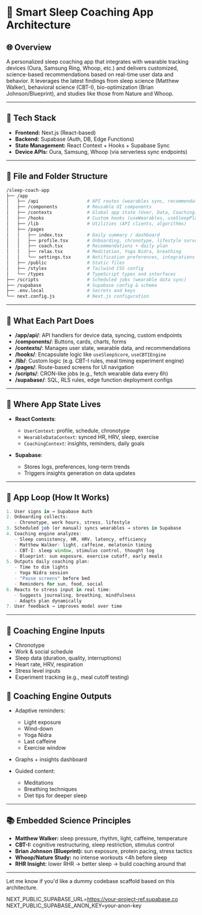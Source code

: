 # 🧠 Smart Sleep Coaching App Architecture

## 🌐 Overview

A personalized sleep coaching app that integrates with wearable tracking devices (Oura, Samsung Ring, Whoop, etc.) and delivers customized, science-based recommendations based on real-time user data and behavior. It leverages the latest findings from sleep science (Matthew Walker), behavioral science (CBT-I), bio-optimization (Brian Johnson/Blueprint), and studies like those from Nature and Whoop.

---

## 🧱 Tech Stack

* **Frontend:** Next.js (React-based)
* **Backend:** Supabase (Auth, DB, Edge Functions)
* **State Management:** React Context + Hooks + Supabase Sync
* **Device APIs:** Oura, Samsung, Whoop (via serverless sync endpoints)

---

## 📁 File and Folder Structure

```bash
/sleep-coach-app
├── /app
│   ├── /api                  # API routes (wearables sync, recommendations)
│   ├── /components           # Reusable UI components
│   ├── /contexts             # Global app state (User, Data, Coaching)
│   ├── /hooks                # Custom hooks (useWearables, useSleepPlan)
│   ├── /lib                  # Utilities (API clients, algorithms)
│   ├── /pages
│   │   ├── index.tsx         # Daily summary / dashboard
│   │   ├── profile.tsx       # Onboarding, chronotype, lifestyle survey
│   │   ├── coach.tsx         # Recommendations + daily plan
│   │   ├── relax.tsx         # Meditation, Yoga Nidra, breathing
│   │   └── settings.tsx      # Notification preferences, integrations
│   ├── /public               # Static files
│   ├── /styles               # Tailwind CSS config
│   └── /types                # TypeScript types and interfaces
├── /scripts                  # Scheduled jobs (wearable data sync)
├── /supabase                 # Supabase config & schema
├── .env.local                # Secrets and keys
└── next.config.js            # Next.js configuration
```

---

## 🧩 What Each Part Does

* **/app/api/**: API handlers for device data, syncing, custom endpoints
* **/components/**: Buttons, cards, charts, forms
* **/contexts/**: Manages user state, wearable data, and recommendations
* **/hooks/**: Encapsulate logic like `useSleepScore`, `useCBTIEngine`
* **/lib/**: Custom logic (e.g. CBT-I rules, meal timing experiment engine)
* **/pages/**: Route-based screens for UI navigation
* **/scripts/**: CRON-like jobs (e.g., fetch wearable data every 6h)
* **/supabase/**: SQL, RLS rules, edge function deployment configs

---

## 🧠 Where App State Lives

* **React Contexts**:

  * `UserContext`: profile, schedule, chronotype
  * `WearableDataContext`: synced HR, HRV, sleep, exercise
  * `CoachingContext`: insights, reminders, daily goals
* **Supabase**:

  * Stores logs, preferences, long-term trends
  * Triggers insights generation on data updates

---

## 🔁 App Loop (How It Works)

```ts
1. User signs in → Supabase Auth
2. Onboarding collects:
   - Chronotype, work hours, stress, lifestyle
3. Scheduled job (or manual) syncs wearables → stores in Supabase
4. Coaching engine analyzes:
   - Sleep consistency, HR, HRV, latency, efficiency
   - Matthew Walker: light, caffeine, melatonin timing
   - CBT-I: sleep window, stimulus control, thought log
   - Blueprint: sun exposure, exercise cutoff, early meals
5. Outputs daily coaching plan:
   - Time to dim lights
   - Yoga Nidra session
   - "Pause screens" before bed
   - Reminders for sun, food, social
6. Reacts to stress input in real time:
   - Suggests journaling, breathing, mindfulness
   - Adapts plan dynamically
7. User feedback → improves model over time
```

---

## 🧬 Coaching Engine Inputs

* Chronotype
* Work & social schedule
* Sleep data (duration, quality, interruptions)
* Heart rate, HRV, respiration
* Stress level inputs
* Experiment tracking (e.g., meal cutoff testing)

## 🔮 Coaching Engine Outputs

* Adaptive reminders:

  * Light exposure
  * Wind-down
  * Yoga Nidra
  * Last caffeine
  * Exercise window
* Graphs + insights dashboard
* Guided content:

  * Meditations
  * Breathing techniques
  * Diet tips for deeper sleep

---

## 📚 Embedded Science Principles

* **Matthew Walker:** sleep pressure, rhythm, light, caffeine, temperature
* **CBT-I:** cognitive restructuring, sleep restriction, stimulus control
* **Brian Johnson (Blueprint):** sun exposure, protein pacing, stress tactics
* **Whoop/Nature Study:** no intense workouts <4h before sleep
* **RHR Insight:** lower RHR → better sleep → build coaching around that

---

Let me know if you'd like a dummy codebase scaffold based on this architecture.

NEXT_PUBLIC_SUPABASE_URL=https://your-project-ref.supabase.co
NEXT_PUBLIC_SUPABASE_ANON_KEY=your-anon-key
